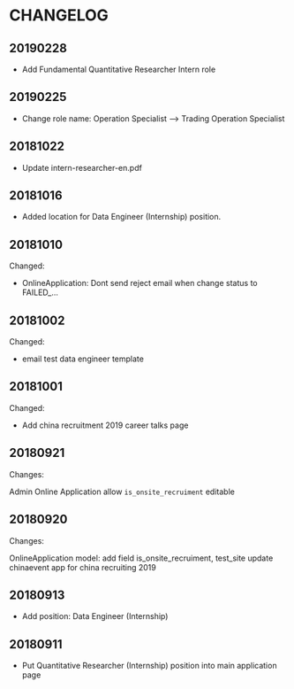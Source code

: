# CHANGELOG

## 20190228

- Add Fundamental Quantitative Researcher Intern role

## 20190225

- Change role name: Operation Specialist --> Trading Operation Specialist

## 20181022

- Update intern-researcher-en.pdf

## 20181016

- Added location for Data Engineer (Internship) position.

## 20181010

Changed:

- OnlineApplication: Dont send reject email when change status to FAILED_...

## 20181002

Changed:

- email test data engineer template


## 20181001

Changed:

- Add china recruitment 2019 career talks page

## 20180921

Changes:

Admin Online Application allow `is_onsite_recruiment` editable


## 20180920

Changes:

OnlineApplication model: add field is_onsite_recruiment, test_site
update chinaevent app for china recruiting 2019

## 20180913

- Add position: Data Engineer (Internship)

## 20180911

- Put Quantitative Researcher (Internship) position into main application page

